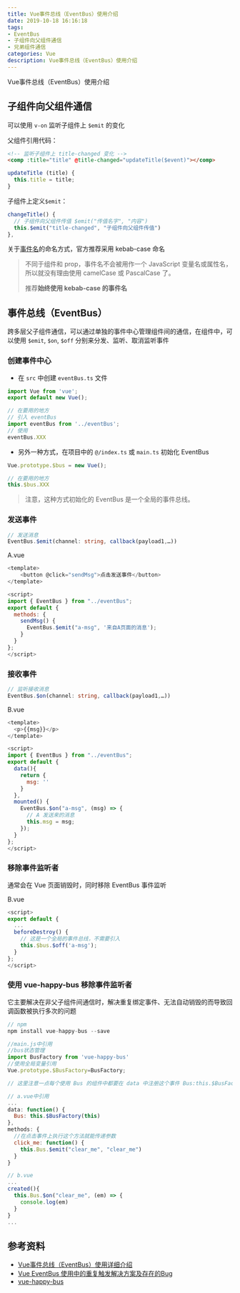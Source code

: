 ```yaml
---
title: Vue事件总线（EventBus）使用介绍
date: 2019-10-18 16:16:18
tags:
- EventBus
- 子组件向父组件通信
- 兄弟组件通信
categories: Vue
description: Vue事件总线（EventBus）使用介绍
---
```


Vue事件总线（EventBus）使用介绍

<!-- more -->
<!-- markdownlint-disable MD041 MD002-->

## 子组件向父组件通信

可以使用 `v-on` 监听子组件上 `$emit` 的变化

父组件引用代码：

```html
<!-- 监听子组件上 title-changed 变化 -->
<comp :title="title" @title-changed="updateTitle($event)"></comp>
```

```js
updateTitle (title) {
  this.title = title;
}
```

子组件上定义`$emit`：

```js
changeTitle() {
  // 子组件向父组件传值 $emit("传值名字", "内容")
  this.$emit("title-changed", "子组件向父组件传值")
},
```

关于[事件名](https://cn.vuejs.org/v2/guide/components-custom-events.html#%E4%BA%8B%E4%BB%B6%E5%90%8D)的命名方式，官方推荐采用 kebab-case 命名

> 不同于组件和 prop，事件名不会被用作一个 JavaScript 变量名或属性名，所以就没有理由使用 camelCase 或 PascalCase 了。
>
> 推荐**始终使用 kebab-case 的事件名**

## 事件总线（EventBus）

跨多层父子组件通信，可以通过单独的事件中心管理组件间的通信，在组件中，可以使用 `$emit`, `$on`, `$off` 分别来分发、监听、取消监听事件

### 创建事件中心

- 在 `src` 中创建 `eventBus.ts` 文件

```ts
import Vue from 'vue';
export default new Vue();

// 在要用的地方
// 引入 eventBus
import eventBus from '../eventBus';
// 使用
eventBus.XXX
```

- 另外一种方式，在项目中的 `@/index.ts` 或 `main.ts` 初始化 EventBus

```ts
Vue.prototype.$bus = new Vue();

// 在要用的地方
this.$bus.XXX
```

>注意，这种方式初始化的 EventBus 是一个全局的事件总线。

### 发送事件

```ts
// 发送消息
EventBus.$emit(channel: string, callback(payload1,…))
```

A.vue

```js
<template>
    <button @click="sendMsg">点击发送事件</button>
</template>

<script>
import { EventBus } from "../eventBus";
export default {
  methods: {
    sendMsg() {
      EventBus.$emit("a-msg", '来自A页面的消息');
    }
  }
};
</script>
```

### 接收事件

```ts
// 监听接收消息
EventBus.$on(channel: string, callback(payload1,…))
```

B.vue

```js
<template>
  <p>{{msg}}</p>
</template>

<script>
import { EventBus } from "../eventBus";
export default {
  data(){
    return {
      msg: ''
    }
  },
  mounted() {
    EventBus.$on("a-msg", (msg) => {
      // A 发送来的消息
      this.msg = msg;
    });
  }
};
</script>
```

### 移除事件监听者

通常会在 Vue 页面销毁时，同时移除 EventBus 事件监听

B.vue

```js
<script>
export default {
  ...
  beforeDestroy() {
    // 这是一个全局的事件总线，不需要引入
    this.$bus.$off('a-msg');
  }
};
</script>
```

### 使用 vue-happy-bus 移除事件监听者

它主要解决在非父子组件间通信时，解决重复绑定事件、无法自动销毁的而导致回调函数被执行多次的问题

```js
// npm
npm install vue-happy-bus --save

//main.js中引用
//bus状态管理
import BusFactory from 'vue-happy-bus'
//使用全局变量引用
Vue.prototype.$BusFactory=BusFactory;

// 这里注意一点每个使用 Bus 的组件中都要在 data 中注册这个事件 Bus:this.$BusFactory(this) 这样才能调用其中这个 this 指向 vue 原型

// a.vue中引用
...
data: function() {
  Bus: this.$BusFactory(this)
},
methods: {
  //在点击事件上执行这个方法就能传递参数
  click_me: function() {
    this.Bus.$emit("clear_me", "clear_me")
  }
}

// b.vue
...
created(){
  this.Bus.$on("clear_me", (em) => {
    console.log(em)
  }
}
...

```

## 参考资料

- [Vue事件总线（EventBus）使用详细介绍](https://blog.csdn.net/i168wintop/article/details/95107935)
- [Vue EventBus 使用中的重复触发解决方案及存在的Bug](https://juejin.im/post/5b3db678e51d45199060d478)
- [vue-happy-bus](https://github.com/tangdaohai/vue-happy-bus)
